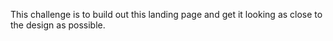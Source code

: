 This challenge is to build out this landing page and get it looking as close to the design as possible.

